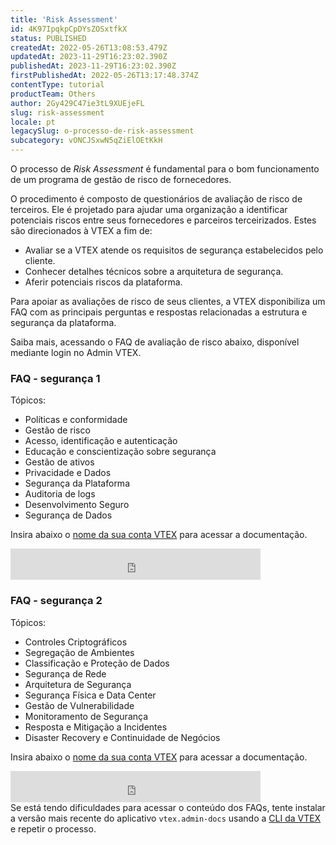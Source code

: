 ```yaml
---
title: 'Risk Assessment'
id: 4K97IpqkpCpDYsZOSxtfkX
status: PUBLISHED
createdAt: 2022-05-26T13:08:53.479Z
updatedAt: 2023-11-29T16:23:02.390Z
publishedAt: 2023-11-29T16:23:02.390Z
firstPublishedAt: 2022-05-26T13:17:48.374Z
contentType: tutorial
productTeam: Others
author: 2Gy429C47ie3tL9XUEjeFL
slug: risk-assessment
locale: pt
legacySlug: o-processo-de-risk-assessment
subcategory: vONCJSxwN5qZiElOEtKkH
---
```


O processo de _Risk Assessment_ é fundamental para o bom funcionamento de um programa de gestão de risco de fornecedores. 

O procedimento é composto de questionários de avaliação de risco de terceiros. Ele é projetado para ajudar uma organização a identificar potenciais riscos entre seus  fornecedores  e parceiros terceirizados. Estes são direcionados à VTEX a fim de: 
- Avaliar se a VTEX atende os requisitos de segurança estabelecidos pelo cliente.
- Conhecer detalhes técnicos sobre a arquitetura de segurança.
- Aferir potenciais riscos da plataforma.

Para apoiar as avaliações de risco de seus clientes, a VTEX disponibiliza um FAQ com as principais perguntas e respostas relacionadas a estrutura e segurança da plataforma.

Saiba mais, acessando o FAQ de avaliação de risco abaixo, disponível mediante login no Admin VTEX.

### FAQ - segurança 1

Tópicos:

- Políticas e conformidade
- Gestão de risco
- Acesso, identificação e autenticação
- Educação e conscientização sobre segurança
- Gestão de ativos
- Privacidade e Dados
- Segurança da Plataforma
- Auditoria de logs
- Desenvolvimento Seguro
- Segurança de Dados

Insira abaixo o [nome da sua conta VTEX](https://help.vtex.com/pt/tutorial/o-que-e-account-name--i0mIGLcg3QyEy8OCicEoC) para acessar a documentação.
<iframe src="https://help.vtex.com/insertaccountname?id=7AmPOGXykmE9SYyYDzdAZ4" title="Insira seu nome de conta e clique no botão." frameBorder="0" width="400" height="50"></iframe>

### FAQ - segurança 2

Tópicos:

- Controles Criptográficos
- Segregação de Ambientes
- Classificação e Proteção de Dados
- Segurança de Rede
- Arquitetura de Segurança
- Segurança Física e Data Center
- Gestão de Vulnerabilidade
- Monitoramento de Segurança 
- Resposta e Mitigação a Incidentes
- Disaster Recovery e Continuidade de Negócios

Insira abaixo o [nome da sua conta VTEX](https://help.vtex.com/pt/tutorial/o-que-e-account-name--i0mIGLcg3QyEy8OCicEoC) para acessar a documentação.
<iframe src="https://help.vtex.com/insertaccountname?id=1ayXEtqawI9yuxFXutiITh" title="Insira seu nome de conta e clique no botão." frameBorder="0" width="400" height="50"></iframe>

<div class="alert alert-warning">
  Se está tendo dificuldades para acessar o conteúdo dos FAQs, tente instalar a versão mais recente do aplicativo <code>vtex.admin-docs</code> usando a <a href="https://developers.vtex.com/vtex-developer-docs/docs/vtex-io-documentation-vtex-io-cli-installation-and-command-reference">CLI da VTEX</a> e repetir o processo.
</div>
